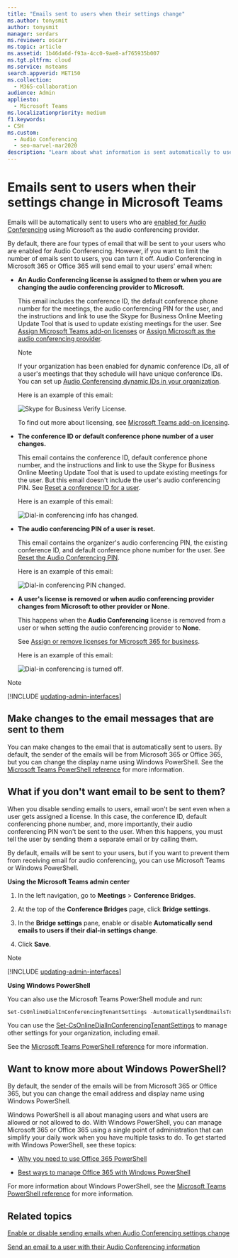 ```yaml
---
title: "Emails sent to users when their settings change"
ms.author: tonysmit
author: tonysmit
manager: serdars
ms.reviewer: oscarr
ms.topic: article
ms.assetid: 1b46da6d-f93a-4cc0-9ae8-af765935b007
ms.tgt.pltfrm: cloud
ms.service: msteams
search.appverid: MET150
ms.collection: 
  - M365-collaboration
audience: Admin
appliesto: 
  - Microsoft Teams
ms.localizationpriority: medium
f1.keywords:
- CSH
ms.custom: 
  - Audio Conferencing
  - seo-marvel-mar2020
description: "Learn about what information is sent automatically to users by email when their dial-in conferencing settings change in Microsoft Teams. "
---
```


# Emails sent to users when their settings change in Microsoft Teams

Emails will be automatically sent to users who are [enabled for Audio Conferencing](set-up-audio-conferencing-in-teams.md) using Microsoft as the audio conferencing provider.

By default, there are four types of email that will be sent to your users who are enabled for Audio Conferencing. However, if you want to limit the number of emails sent to users, you can turn it off. Audio Conferencing in Microsoft 365 or Office 365 will send email to your users' email when:

- **An Audio Conferencing license is assigned to them or when you are changing the audio conferencing provider to Microsoft.**

     This email includes the conference ID, the default conference phone number for the meetings, the audio conferencing PIN for the user, and the instructions and link to use the Skype for Business Online Meeting Update Tool that is used to update existing meetings for the user. See [Assign Microsoft Teams add-on licenses](./teams-add-on-licensing/microsoft-teams-add-on-licensing.md) or [Assign Microsoft as the audio conferencing provider](/SkypeForBusiness/audio-conferencing-in-office-365/assign-microsoft-as-the-audio-conferencing-provider).

    > [!NOTE]
    > If your organization has been enabled for dynamic conference IDs, all of a user's meetings that they schedule will have unique conference IDs. You can set up [Audio Conferencing dynamic IDs in your organization](/skypeforbusiness/audio-conferencing-in-office-365/reset-a-conference-id-for-a-user). 

    Here is an example of this email:

     ![Skype for Business Verify License.](media/teams-emails-sent-to-users-when-settings-change-image1.png)

    To find out more about licensing, see [Microsoft Teams add-on licensing](./teams-add-on-licensing/microsoft-teams-add-on-licensing.md).

- **The conference ID or default conference phone number of a user changes.**

    This email contains the conference ID, default conference phone number, and the instructions and link to use the Skype for Business Online Meeting Update Tool that is used to update existing meetings for the user. But this email doesn't include the user's audio conferencing PIN. See [Reset a conference ID for a user](reset-a-conference-id-for-a-user-in-teams.md).

    Here is an example of this email:

     ![Dial-in conferencing info has changed.](media/teams-emails-sent-to-users-when-settings-change-image2.png)

- **The audio conferencing PIN of a user is reset.**

    This email contains the organizer's audio conferencing PIN, the existing conference ID, and default conference phone number for the user. See [Reset the Audio Conferencing PIN](reset-the-audio-conferencing-pin-in-teams.md).
    
     Here is an example of this email:
    
     ![Dial-in conferencing PIN changed.](media/teams-emails-sent-to-users-when-settings-change-image3.png)
  
- **A user's license is removed or when audio conferencing provider changes from Microsoft to other provider or None.**

    This happens when the **Audio Conferencing** license is removed from a user or when setting the audio conferencing provider to **None**.

    See [Assign or remove licenses for Microsoft 365 for business](https://support.office.com/article/997596b5-4173-4627-b915-36abac6786dc).

    Here is an example of this email:

     ![Dial-in conferencing is turned off.](media/teams-emails-sent-to-users-when-settings-change-image4.png)

> [!NOTE]
> [!INCLUDE [updating-admin-interfaces](includes/updating-admin-interfaces.md)]

## Make changes to the email messages that are sent to them

You can make changes to the email that is automatically sent to users. By default, the sender of the emails will be from Microsoft 365 or Office 365, but you can change the display name using Windows PowerShell. See the [Microsoft Teams PowerShell reference](/powershell/module/teams/?view=teams-ps) for more information.

## What if you don't want email to be sent to them?

When you disable sending emails to users, email won't be sent even when a user gets assigned a license. In this case, the conference ID, default conferencing phone number, and, more importantly, their audio conferencing PIN won't be sent to the user. When this happens, you must tell the user by sending them a separate email or by calling them.

By default, emails will be sent to your users, but if you want to prevent them from receiving email for audio conferencing, you can use Microsoft Teams or Windows PowerShell. 

 **Using the Microsoft Teams admin center**

1. In the left navigation, go to **Meetings** > **Conference Bridges**. 

2. At the top of the **Conference Bridges** page, click **Bridge settings**. 

3. In the **Bridge settings** pane, enable or disable **Automatically send emails to users if their dial-in settings change**.

4. Click **Save**.

> [!Note]
> [!INCLUDE [updating-admin-interfaces](includes/updating-admin-interfaces.md)]

**Using Windows PowerShell**

You can also use the Microsoft Teams PowerShell module and run:

```PowerShell
Set-CsOnlineDialInConferencingTenantSettings -AutomaticallySendEmailsToUsers $true|$false
```

You can use the [Set-CsOnlineDialInConferencingTenantSettings](/powershell/module/skype/set-csonlinedialinconferencingtenantsettings) to manage other settings for your organization, including email.

See the [Microsoft Teams PowerShell reference](/powershell/module/teams/?view=teams-ps) for more information.

## Want to know more about Windows PowerShell?

By default, the sender of the emails will be from Microsoft 365 or Office 365, but you can change the email address and display name using Windows PowerShell. 

Windows PowerShell is all about managing users and what users are allowed or not allowed to do. With Windows PowerShell, you can manage Microsoft 365 or Office 365 using a single point of administration that can simplify your daily work when you have multiple tasks to do. To get started with Windows PowerShell, see these topics:

  - [Why you need to use Office 365 PowerShell](/microsoft-365/enterprise/why-you-need-to-use-microsoft-365-powershell)

  - [Best ways to manage Office 365 with Windows PowerShell](/previous-versions//dn568025(v=technet.10))

For more information about Windows PowerShell, see the [Microsoft Teams PowerShell reference](/powershell/module/teams/?view=teams-ps) for more information.


## Related topics

[Enable or disable sending emails when Audio Conferencing settings change](enable-or-disable-sending-emails-when-their-settings-change-in-teams.md)

[Send an email to a user with their Audio Conferencing information](send-an-email-to-a-user-with-their-dial-in-information-in-teams.md)
